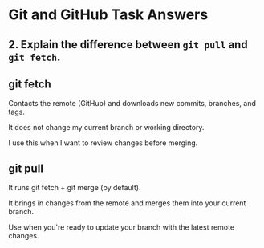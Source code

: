 
# Git and GitHub Task Answers
## 2. Explain the difference between `git pull` and `git fetch`.
 ## git fetch ##

Contacts the remote (GitHub) and downloads new commits, branches, and tags.

It does not change my current branch or working directory.

I use this when I want to review changes before merging.

## git pull ##

It runs git fetch + git merge (by default).

It brings in changes from the remote and merges them into your current branch.

Use when you're ready to update your branch with the latest remote changes.